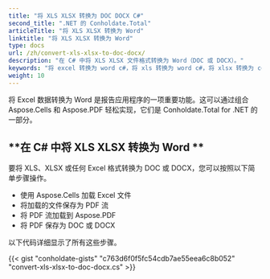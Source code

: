 ```yaml
---
title: "将 XLS XLSX 转换为 DOC DOCX C#"
second_title: ".NET 的 Conholdate.Total"
articleTitle: "将 XLS XLSX 转换为 Word"
linktitle: "将 XLS XLSX 转换为 Word"
type: docs
url: /zh/convert-xls-xlsx-to-doc-docx/
description: "在 C# 中将 XLS XLSX 文件格式转换为 Word（DOC 或 DOCX）。"
keywords: "将 excel 转换为 word c#，将 xls 转换为 word c#，将 xlsx 转换为 c#，.NET 将 xls xlsx，xls 转换为 doc docx .net，xlsx 到 doc docx asp .net，用于 xls 的 c# 转换器，用于 xlsx 的 c# 转换器，excel到 pdf c#, 表格到 pdf"
weight: 10
---
```


将 Excel 数据转换为 Word 是报告应用程序的一项重要功能。这可以通过组合 Aspose.Cells 和 Aspose.PDF 轻松实现，它们是 Conholdate.Total for .NET 的一部分。

## **在 C# 中将 XLS XLSX 转换为 Word **
要将 XLS、XLSX 或任何 Excel 格式转换为 DOC 或 DOCX，您可以按照以下简单步骤操作。

- 使用 Aspose.Cells 加载 Excel 文件
- 将加载的文件保存为 PDF 流
- 将 PDF 流加载到 Aspose.PDF
- 将 PDF 保存为 DOC 或 DOCX

以下代码详细显示了所有这些步骤。

{{< gist "conholdate-gists" "c763d6f0f5fc54cdb7ae55eea6c8b052" "convert-xls-xlsx-to-doc-docx.cs" >}}
